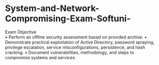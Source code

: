 # System-and-Network-Compromising-Exam-Softuni-
Exam Objective  
▪ Perform an offline security assessment based on provided archive.
▪ Demonstrate practical exploitation of Active Directory, password spraying, privilege escalation, service misconfigurations, persistence, and hash cracking. 
▪ Document vulnerabilities, methodology, and steps to compromise systems and services.
